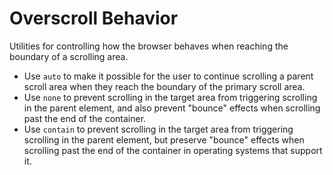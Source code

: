 # Overscroll Behavior

Utilities for controlling how the browser behaves when reaching the boundary of a scrolling area.

- Use `auto` to make it possible for the user to continue scrolling a parent scroll area when they reach the boundary of
  the primary scroll area.
- Use `none` to prevent scrolling in the target area from triggering scrolling in the parent element, and also prevent 
  "bounce" effects when scrolling past the end of the container.
- Use `contain` to prevent scrolling in the target area from triggering scrolling in the parent element, but preserve 
  "bounce" effects when scrolling past the end of the container in operating systems that support it.

<PlaygroundWithVariants
  variant='auto'
  :variants="['auto', 'none', 'contain', 'x-auto', 'x-none', 'x-contain', 'y-auto', 'y-none', 'y-contain']"
  prefix='overscroll'
  fixed='dark:text-white opacity-85 overflow-hidden'
  :nested='true'
  appended='bg-blue-100 dark:bg-blue-400 p-2 rounded-md text-xs overflow-auto'
  html='&lt;div class="bg-blue-100 dark:bg-blue-400 p-2 rounded-md text-xs overflow-auto {class}"&gt;
The value of Pi is
          3.1415926535897932384626433832795029. The value of e is
          2.7182818284590452353602874713526625.
        Michaelmas term lately over, and the Lord Chancellor sitting in Lincolns Inn Hall. Implacable November weather. As much mud in the streets as if the waters had but newly retired from the face of the earth.
&lt;/div&gt;'
/>
